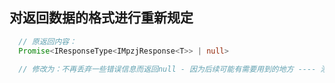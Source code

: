 ## 对返回数据的格式进行重新规定

```ts
  // 原返回内容：
  Promise<IResponseType<IMpzjResponse<T>> | null>

  // 修改为：不再丢弃一些错误信息而返回null - 因为后续可能有需要用到的地方 ---- 添加字段控制：根据字段控制返回内容
```

